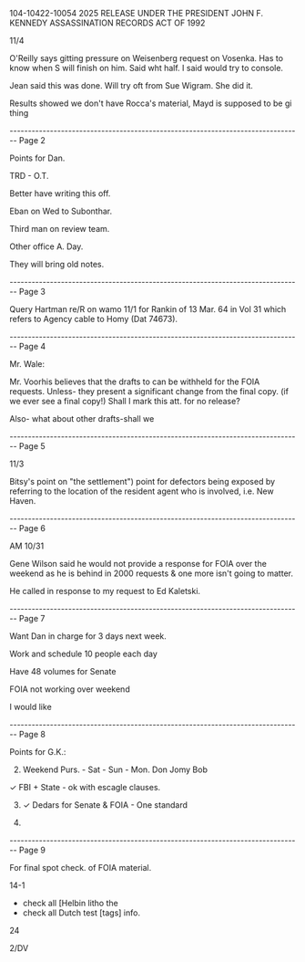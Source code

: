 104-10422-10054 2025 RELEASE UNDER THE PRESIDENT JOHN F. KENNEDY ASSASSINATION RECORDS ACT OF 1992

11/4

O'Reilly says gitting pressure on Weisenberg request on Vosenka. Has to know when S will finish on him. Said wht half. I said would try to console.

Jean said this was done. Will try oft from Sue Wigram. She did it.

Results showed we don't have Rocca's material, Mayd is supposed to be gi thing


-------------------------------------------------------------------------------- Page 2

Points for Dan.

TRD - O.T.

Better have writing this off.

Eban on Wed to Subonthar.

Third man on review team.

Other office A. Day.

They will bring old notes.


-------------------------------------------------------------------------------- Page 3

Query Hartman re/R on wamo 11/1
for Rankin of 13 Mar. 64 in Vol 31
which refers to Agency cable
to Homy (Dat 74673).


-------------------------------------------------------------------------------- Page 4

Mr. Wale:

Mr. Voorhis believes that the drafts to can be withheld for the FOIA requests. Unless- they present a significant change from the final copy. (if we ever see a final copy!) Shall I mark this att. for no release?

Also- what about other drafts-shall we


-------------------------------------------------------------------------------- Page 5

11/3

Bitsy's point on "the settlement")
point for defectors being exposed
by referring to the location of
the resident agent who is involved,
i.e. New Haven.


-------------------------------------------------------------------------------- Page 6

AM 10/31

Gene Wilson said he would not provide a response for FOIA over the weekend as he is behind in 2000 requests & one more isn't going to matter.

He called in response to my request to Ed Kaletski.


-------------------------------------------------------------------------------- Page 7

Want Dan in charge for 3 days next week.

Work and schedule 10 people each day

Have 48 volumes for Senate

FOIA not working over weekend

I would like


-------------------------------------------------------------------------------- Page 8

Points for G.K.:

2. Weekend Purs. - Sat - Sun - Mon.
   Don   Jomy   Bob

✓ FBI + State - ok with escagle clauses.

3. ✓ Dedars for Senate & FOIA - One standard

4. 


-------------------------------------------------------------------------------- Page 9

For final spot check. of
FOIA material.

14-1

* check all [Helbin litho the
* check all Dutch test [tags] info.

24

2/DV
